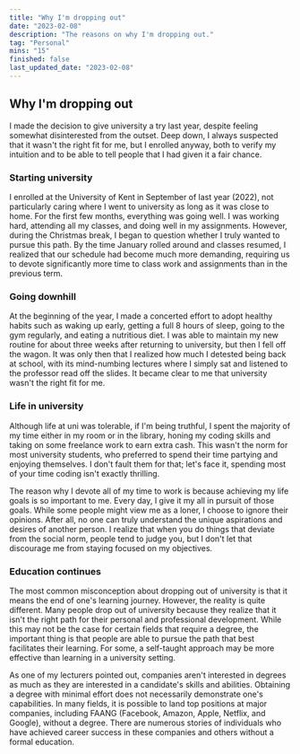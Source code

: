 ```yaml
---
title: "Why I'm dropping out"
date: "2023-02-08"
description: "The reasons on why I'm dropping out."
tag: "Personal"
mins: "15"
finished: false
last_updated_date: "2023-02-08"
---
```


## Why I'm dropping out

I made the decision to give university a try last year, despite feeling somewhat disinterested from the outset. Deep down, I always suspected that it wasn't the right fit for me, but I enrolled anyway, both to verify my intuition and to be able to tell people that I had given it a fair chance.

### Starting university

I enrolled at the University of Kent in September of last year (2022), not particularly caring where I went to university as long as it was close to home. For the first few months, everything was going well. I was working hard, attending all my classes, and doing well in my assignments. However, during the Christmas break, I began to question whether I truly wanted to pursue this path. By the time January rolled around and classes resumed, I realized that our schedule had become much more demanding, requiring us to devote significantly more time to class work and assignments than in the previous term.

### Going downhill

At the beginning of the year, I made a concerted effort to adopt healthy habits such as waking up early, getting a full 8 hours of sleep, going to the gym regularly, and eating a nutritious diet. I was able to maintain my new routine for about three weeks after returning to university, but then I fell off the wagon. It was only then that I realized how much I detested being back at school, with its mind-numbing lectures where I simply sat and listened to the professor read off the slides. It became clear to me that university wasn't the right fit for me.

### Life in university

Although life at uni was tolerable, if I'm being truthful, I spent the majority of my time either in my room or in the library, honing my coding skills and taking on some freelance work to earn extra cash. This wasn't the norm for most university students, who preferred to spend their time partying and enjoying themselves. I don't fault them for that; let's face it, spending most of your time coding isn't exactly thrilling.

The reason why I devote all of my time to work is because achieving my life goals is so important to me. Every day, I give it my all in pursuit of those goals. While some people might view me as a loner, I choose to ignore their opinions. After all, no one can truly understand the unique aspirations and desires of another person. I realize that when you do things that deviate from the social norm, people tend to judge you, but I don't let that discourage me from staying focused on my objectives.

### Education continues

The most common misconception about dropping out of university is that it means the end of one's learning journey. However, the reality is quite different. Many people drop out of university because they realize that it isn't the right path for their personal and professional development. While this may not be the case for certain fields that require a degree, the important thing is that people are able to pursue the path that best facilitates their learning. For some, a self-taught approach may be more effective than learning in a university setting.

As one of my lecturers pointed out, companies aren't interested in degrees as much as they are interested in a candidate's skills and abilities. Obtaining a degree with minimal effort does not necessarily demonstrate one's capabilities. In many fields, it is possible to land top positions at major companies, including FAANG (Facebook, Amazon, Apple, Netflix, and Google), without a degree. There are numerous stories of individuals who have achieved career success in these companies and others without a formal education.